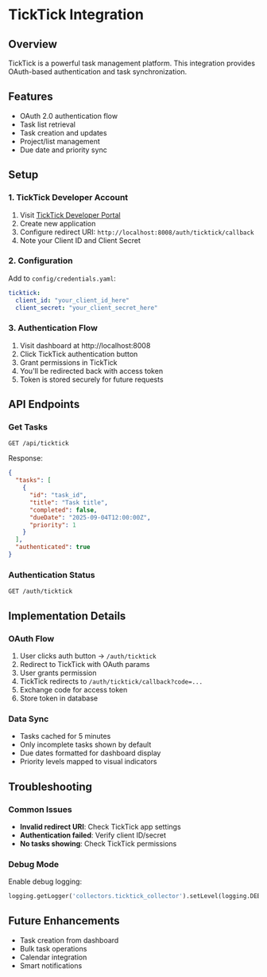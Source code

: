 # TickTick Integration

## Overview
TickTick is a powerful task management platform. This integration provides OAuth-based authentication and task synchronization.

## Features
- OAuth 2.0 authentication flow
- Task list retrieval
- Task creation and updates
- Project/list management
- Due date and priority sync

## Setup

### 1. TickTick Developer Account
1. Visit [TickTick Developer Portal](https://developer.ticktick.com)
2. Create new application
3. Configure redirect URI: `http://localhost:8008/auth/ticktick/callback`
4. Note your Client ID and Client Secret

### 2. Configuration
Add to `config/credentials.yaml`:
```yaml
ticktick:
  client_id: "your_client_id_here"
  client_secret: "your_client_secret_here"
```

### 3. Authentication Flow
1. Visit dashboard at http://localhost:8008
2. Click TickTick authentication button
3. Grant permissions in TickTick
4. You'll be redirected back with access token
5. Token is stored securely for future requests

## API Endpoints

### Get Tasks
```http
GET /api/ticktick
```

Response:
```json
{
  "tasks": [
    {
      "id": "task_id",
      "title": "Task title", 
      "completed": false,
      "dueDate": "2025-09-04T12:00:00Z",
      "priority": 1
    }
  ],
  "authenticated": true
}
```

### Authentication Status
```http
GET /auth/ticktick
```

## Implementation Details

### OAuth Flow
1. User clicks auth button → `/auth/ticktick`
2. Redirect to TickTick with OAuth params
3. User grants permission
4. TickTick redirects to `/auth/ticktick/callback?code=...`
5. Exchange code for access token
6. Store token in database

### Data Sync
- Tasks cached for 5 minutes
- Only incomplete tasks shown by default
- Due dates formatted for dashboard display
- Priority levels mapped to visual indicators

## Troubleshooting

### Common Issues
- **Invalid redirect URI**: Check TickTick app settings
- **Authentication failed**: Verify client ID/secret
- **No tasks showing**: Check TickTick permissions

### Debug Mode
Enable debug logging:
```python
logging.getLogger('collectors.ticktick_collector').setLevel(logging.DEBUG)
```

## Future Enhancements
- Task creation from dashboard
- Bulk task operations
- Calendar integration
- Smart notifications
